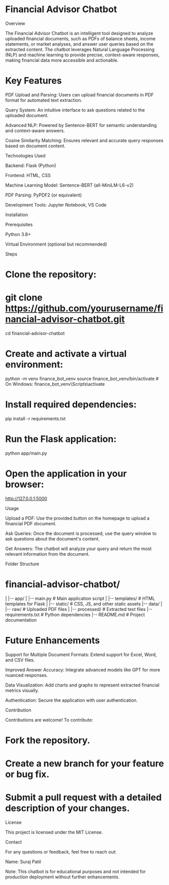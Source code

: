 # Financial Advisor Chatbot

Overview

The Financial Advisor Chatbot is an intelligent tool designed to analyze uploaded financial documents, such as PDFs of balance sheets, income statements, or market analyses, and answer user queries based on the extracted content. The chatbot leverages Natural Language Processing (NLP) and machine learning to provide precise, context-aware responses, making financial data more accessible and actionable.

# Key Features

PDF Upload and Parsing: Users can upload financial documents in PDF format for automated text extraction.

Query System: An intuitive interface to ask questions related to the uploaded document.

Advanced NLP: Powered by Sentence-BERT for semantic understanding and context-aware answers.

Cosine Similarity Matching: Ensures relevant and accurate query responses based on document content.

Technologies Used

Backend: Flask (Python)

Frontend: HTML, CSS

Machine Learning Model: Sentence-BERT (all-MiniLM-L6-v2)

PDF Parsing: PyPDF2 (or equivalent)

Development Tools: Jupyter Notebook, VS Code

Installation

Prerequisites

Python 3.8+

Virtual Environment (optional but recommended)

Steps

# Clone the repository:

# git clone https://github.com/yourusername/financial-advisor-chatbot.git
cd financial-advisor-chatbot

# Create and activate a virtual environment:

python -m venv finance_bot_venv
source finance_bot_venv/bin/activate  # On Windows: finance_bot_venv\Scripts\activate

# Install required dependencies:

pip install -r requirements.txt

# Run the Flask application:

python app/main.py

# Open the application in your browser:

http://127.0.0.1:5000

Usage

Upload a PDF: Use the provided button on the homepage to upload a financial PDF document.

Ask Queries: Once the document is processed, use the query window to ask questions about the document's content.

Get Answers: The chatbot will analyze your query and return the most relevant information from the document.

Folder Structure

# financial-advisor-chatbot/
|
|-- app/
|   |-- main.py        # Main application script
|   |-- templates/     # HTML templates for Flask
|   |-- static/        # CSS, JS, and other static assets
|-- data/
|   |-- raw/           # Uploaded PDF files
|   |-- processed/     # Extracted text files
|-- requirements.txt   # Python dependencies
|-- README.md          # Project documentation

# Future Enhancements

Support for Multiple Document Formats: Extend support for Excel, Word, and CSV files.

Improved Answer Accuracy: Integrate advanced models like GPT for more nuanced responses.

Data Visualization: Add charts and graphs to represent extracted financial metrics visually.

Authentication: Secure the application with user authentication.

Contribution

Contributions are welcome! To contribute:

# Fork the repository.

# Create a new branch for your feature or bug fix.

# Submit a pull request with a detailed description of your changes.

License

This project is licensed under the MIT License.

Contact

For any questions or feedback, feel free to reach out:

Name: Suraj Patil


Note: This chatbot is for educational purposes and not intended for production deployment without further enhancements.


